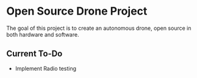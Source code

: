 # Open Source Drone Project
The goal of this project is to create an autonomous drone, open source in both hardware and software.

## Current To-Do
 - Implement Radio testing